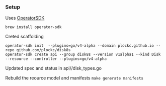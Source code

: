 ### Setup

Uses [OperatorSDK](https://sdk.operatorframework.io/)
```
brew install operator-sdk
```

Creted scaffolding
```
operator-sdk init  --plugins=go/v4-alpha --domain plockc.github.io --repo github.com/plockc/disk8s
operator-sdk create api --group disk8s --version v1alpha1 --kind Disk --resource --controller --plugins=go/v4-alpha
```

Updated spec and status in api/<version>/disk_types.go

Rebuild the reource model and manifests
`make generate manifests`

